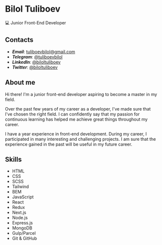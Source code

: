 # Bilol Tuliboev

:computer: Junior Front-End Developer

## Contacts

- **_Email_**: [tuliboevbilol@gmail.com](mailto:tuliboevbilol@gmail.com)
- **_Telegram_**: [@tuliboevbilol](https://t.me/tuliboevbilol)
- **_LinkedIn_**: [@biloltuliboev](https://linkedin.com/in/biloltuliboev)
- **_Twitter_**: [@biloltuliboev](https://twitter.com/biloltuliboev)

## About me

Hi there! I'm a junior front-end developer aspiring to become a master in my field.

Over the past few years of my career as a developer, I've made sure that I've chosen the right field. I can confidently say that my passion for continuous learning has helped me achieve great things throughout my career.

I have a year experience in front-end development. During my career, I participated in many interesting and challenging projects. I am sure that the experience gained in the past will be useful in my future career.

## Skills

- HTML
- CSS
- SCSS
- Tailwind
- BEM
- JavaScript
- React
- Redux
- Next.js
- Node.js
- Express.js
- MongoDB
- Gulp/Parcel
- Git & GitHub
